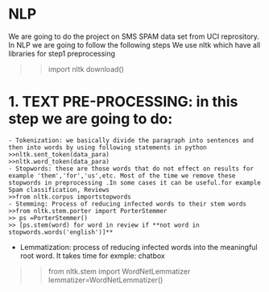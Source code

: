 # NLP
We are going to do the project on SMS SPAM data set from UCI reprository. In NLP we are going to follow the following steps
We use nltk which have all libraries for step1 preprocessing
>>import nltk
>>download()
# 1. TEXT PRE-PROCESSING: in this step we are going to do:
    - Tokenization: we basically divide the paragraph into sentences and then into words by using following statements in python
    >>nltk.sent_token(data_para)
    >>nltk.word_token(data_para)
    - Stopwords: these are those words that do not effect on results for example 'them','for','us',etc. Most of the time we remove these stopwords in preprocessing .In some cases it can be useful.for example Spam classification, Reviews
    >>from nltk.corpus importstopwords
    - Stemming: Process of reducing infected words to their stem words
    >>from nltk.stem.porter import PorterStemmer
    >> ps =PorterStemmer()
    >> [ps.stem(word) for word in review if **not word in stopwords.words('english')]**

- Lemmatization: process of reducing infected words into the meaningful root word. It takes time for exmple: chatbox
>>from nltk.stem import WordNetLemmatizer
>>lemmatizer=WordNetLemmatizer()
   
